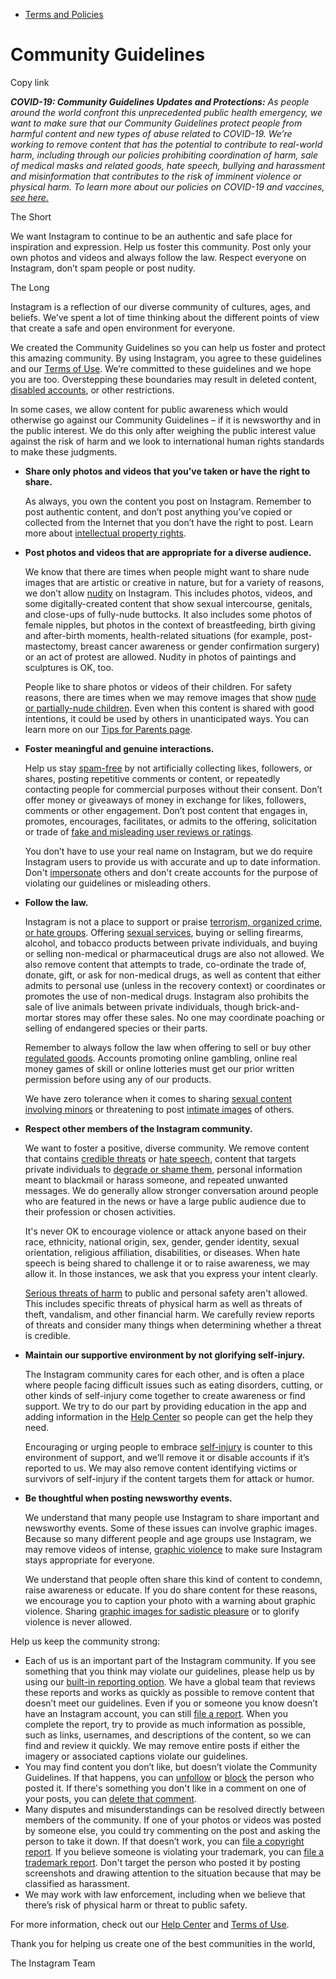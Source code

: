 *   [Terms and Policies](https://help.instagram.com/1417489251945243/?helpref=breadcrumb)

Community Guidelines
====================

Copy link

_**COVID-19: Community Guidelines Updates and Protections:** As people around the world confront this unprecedented public health emergency, we want to make sure that our Community Guidelines protect people from harmful content and new types of abuse related to COVID-19. We’re working to remove content that has the potential to contribute to real-world harm, including through our policies prohibiting coordination of harm, sale of medical masks and related goods, hate speech, bullying and harassment and misinformation that contributes to the risk of imminent violence or physical harm. To learn more about our policies on COVID-19 and vaccines, [see here.](https://help.instagram.com/697825587576762?helpref=faq_content)_

The Short

We want Instagram to continue to be an authentic and safe place for inspiration and expression. Help us foster this community. Post only your own photos and videos and always follow the law. Respect everyone on Instagram, don’t spam people or post nudity.

The Long

Instagram is a reflection of our diverse community of cultures, ages, and beliefs. We’ve spent a lot of time thinking about the different points of view that create a safe and open environment for everyone.

We created the Community Guidelines so you can help us foster and protect this amazing community. By using Instagram, you agree to these guidelines and our [Terms of Use](https://www.instagram.com/legal/terms). We’re committed to these guidelines and we hope you are too. Overstepping these boundaries may result in deleted content, [disabled accounts](https://help.instagram.com/366993040048856?helpref=faq_content), or other restrictions.

In some cases, we allow content for public awareness which would otherwise go against our Community Guidelines – if it is newsworthy and in the public interest. We do this only after weighing the public interest value against the risk of harm and we look to international human rights standards to make these judgments.

*   **Share only photos and videos that you’ve taken or have the right to share.**
    
    As always, you own the content you post on Instagram. Remember to post authentic content, and don’t post anything you’ve copied or collected from the Internet that you don’t have the right to post. Learn more about [intellectual property rights](https://help.instagram.com/126382350847838?helpref=faq_content).
    
*   **Post photos and videos that are appropriate for a diverse audience.**
    
    We know that there are times when people might want to share nude images that are artistic or creative in nature, but for a variety of reasons, we don’t allow [nudity](https://l.instagram.com/?u=https%3A%2F%2Fwww.facebook.com%2Fcommunitystandards%2Fadult_nudity_sexual_activity&e=AT0b-ROPxqv-U9CrPuO0u9t0Tvna4FWQWXb2G9s1X2_GHBnIjq3IDQAHbKGYF-JXtpeC_dIw_T489EH_iWg9elFUz9Kb81nzF2R9zujzCTD81hGz_UdrfzShDPbfcCesoI-sV--P6O3AZOWFTom7QG8ec3dbKh3TX7bebg) on Instagram. This includes photos, videos, and some digitally-created content that show sexual intercourse, genitals, and close-ups of fully-nude buttocks. It also includes some photos of female nipples, but photos in the context of breastfeeding, birth giving and after-birth moments, health-related situations (for example, post-mastectomy, breast cancer awareness or gender confirmation surgery) or an act of protest are allowed. Nudity in photos of paintings and sculptures is OK, too.
    
    People like to share photos or videos of their children. For safety reasons, there are times when we may remove images that show [nude or partially-nude children](https://l.instagram.com/?u=https%3A%2F%2Fwww.facebook.com%2Fcommunitystandards%2Fchild_nudity_sexual_exploitation&e=AT0b-ROPxqv-U9CrPuO0u9t0Tvna4FWQWXb2G9s1X2_GHBnIjq3IDQAHbKGYF-JXtpeC_dIw_T489EH_iWg9elFUz9Kb81nzF2R9zujzCTD81hGz_UdrfzShDPbfcCesoI-sV--P6O3AZOWFTom7QG8ec3dbKh3TX7bebg). Even when this content is shared with good intentions, it could be used by others in unanticipated ways. You can learn more on our [Tips for Parents page](https://help.instagram.com/154475974694511/?helpref=faq_content).
    
*   **Foster meaningful and genuine interactions.**
    
    Help us stay [spam-free](https://l.instagram.com/?u=https%3A%2F%2Fwww.facebook.com%2Fcommunitystandards%2Fspam&e=AT0b-ROPxqv-U9CrPuO0u9t0Tvna4FWQWXb2G9s1X2_GHBnIjq3IDQAHbKGYF-JXtpeC_dIw_T489EH_iWg9elFUz9Kb81nzF2R9zujzCTD81hGz_UdrfzShDPbfcCesoI-sV--P6O3AZOWFTom7QG8ec3dbKh3TX7bebg) by not artificially collecting likes, followers, or shares, posting repetitive comments or content, or repeatedly contacting people for commercial purposes without their consent. Don’t offer money or giveaways of money in exchange for likes, followers, comments or other engagement. Don’t post content that engages in, promotes, encourages, facilitates, or admits to the offering, solicitation or trade of [fake and misleading user reviews or ratings](https://l.instagram.com/?u=https%3A%2F%2Fwww.facebook.com%2Fcommunitystandards%2Ffraud_deception&e=AT0b-ROPxqv-U9CrPuO0u9t0Tvna4FWQWXb2G9s1X2_GHBnIjq3IDQAHbKGYF-JXtpeC_dIw_T489EH_iWg9elFUz9Kb81nzF2R9zujzCTD81hGz_UdrfzShDPbfcCesoI-sV--P6O3AZOWFTom7QG8ec3dbKh3TX7bebg).
    
    You don’t have to use your real name on Instagram, but we do require Instagram users to provide us with accurate and up to date information. Don't [impersonate](https://l.instagram.com/?u=https%3A%2F%2Fwww.facebook.com%2Fcommunitystandards%2Fmisrepresentation&e=AT0b-ROPxqv-U9CrPuO0u9t0Tvna4FWQWXb2G9s1X2_GHBnIjq3IDQAHbKGYF-JXtpeC_dIw_T489EH_iWg9elFUz9Kb81nzF2R9zujzCTD81hGz_UdrfzShDPbfcCesoI-sV--P6O3AZOWFTom7QG8ec3dbKh3TX7bebg) others and don't create accounts for the purpose of violating our guidelines or misleading others.
    
*   **Follow the law.**
    
    Instagram is not a place to support or praise [terrorism, organized crime, or hate groups](https://l.instagram.com/?u=https%3A%2F%2Fwww.facebook.com%2Fcommunitystandards%2Fdangerous_individuals_organizations&e=AT0b-ROPxqv-U9CrPuO0u9t0Tvna4FWQWXb2G9s1X2_GHBnIjq3IDQAHbKGYF-JXtpeC_dIw_T489EH_iWg9elFUz9Kb81nzF2R9zujzCTD81hGz_UdrfzShDPbfcCesoI-sV--P6O3AZOWFTom7QG8ec3dbKh3TX7bebg). Offering [sexual services](https://l.instagram.com/?u=https%3A%2F%2Fwww.facebook.com%2Fcommunitystandards%2Fsexual_solicitation&e=AT0b-ROPxqv-U9CrPuO0u9t0Tvna4FWQWXb2G9s1X2_GHBnIjq3IDQAHbKGYF-JXtpeC_dIw_T489EH_iWg9elFUz9Kb81nzF2R9zujzCTD81hGz_UdrfzShDPbfcCesoI-sV--P6O3AZOWFTom7QG8ec3dbKh3TX7bebg), buying or selling firearms, alcohol, and tobacco products between private individuals, and buying or selling non-medical or pharmaceutical drugs are also not allowed. We also remove content that attempts to trade, co-ordinate the trade of, donate, gift, or ask for non-medical drugs, as well as content that either admits to personal use (unless in the recovery context) or coordinates or promotes the use of non-medical drugs. Instagram also prohibits the sale of live animals between private individuals, though brick-and-mortar stores may offer these sales. No one may coordinate poaching or selling of endangered species or their parts.
    
    Remember to always follow the law when offering to sell or buy other [regulated goods](https://l.instagram.com/?u=https%3A%2F%2Fwww.facebook.com%2Fcommunitystandards%2Fregulated_goods&e=AT0b-ROPxqv-U9CrPuO0u9t0Tvna4FWQWXb2G9s1X2_GHBnIjq3IDQAHbKGYF-JXtpeC_dIw_T489EH_iWg9elFUz9Kb81nzF2R9zujzCTD81hGz_UdrfzShDPbfcCesoI-sV--P6O3AZOWFTom7QG8ec3dbKh3TX7bebg). Accounts promoting online gambling, online real money games of skill or online lotteries must get our prior written permission before using any of our products.
    
    We have zero tolerance when it comes to sharing [sexual content involving minors](https://l.instagram.com/?u=https%3A%2F%2Fwww.facebook.com%2Fcommunitystandards%2Fchild_nudity_sexual_exploitation&e=AT0b-ROPxqv-U9CrPuO0u9t0Tvna4FWQWXb2G9s1X2_GHBnIjq3IDQAHbKGYF-JXtpeC_dIw_T489EH_iWg9elFUz9Kb81nzF2R9zujzCTD81hGz_UdrfzShDPbfcCesoI-sV--P6O3AZOWFTom7QG8ec3dbKh3TX7bebg) or threatening to post [intimate images](https://l.instagram.com/?u=https%3A%2F%2Fwww.facebook.com%2Fcommunitystandards%2Fsexual_exploitation_adults&e=AT0b-ROPxqv-U9CrPuO0u9t0Tvna4FWQWXb2G9s1X2_GHBnIjq3IDQAHbKGYF-JXtpeC_dIw_T489EH_iWg9elFUz9Kb81nzF2R9zujzCTD81hGz_UdrfzShDPbfcCesoI-sV--P6O3AZOWFTom7QG8ec3dbKh3TX7bebg) of others.
    
*   **Respect other members of the Instagram community.**
    
    We want to foster a positive, diverse community. We remove content that contains [credible threats](https://l.instagram.com/?u=https%3A%2F%2Fwww.facebook.com%2Fcommunitystandards%2Fcredible_violence&e=AT0b-ROPxqv-U9CrPuO0u9t0Tvna4FWQWXb2G9s1X2_GHBnIjq3IDQAHbKGYF-JXtpeC_dIw_T489EH_iWg9elFUz9Kb81nzF2R9zujzCTD81hGz_UdrfzShDPbfcCesoI-sV--P6O3AZOWFTom7QG8ec3dbKh3TX7bebg) or [hate speech](https://l.instagram.com/?u=https%3A%2F%2Fwww.facebook.com%2Fcommunitystandards%2Fhate_speech&e=AT0b-ROPxqv-U9CrPuO0u9t0Tvna4FWQWXb2G9s1X2_GHBnIjq3IDQAHbKGYF-JXtpeC_dIw_T489EH_iWg9elFUz9Kb81nzF2R9zujzCTD81hGz_UdrfzShDPbfcCesoI-sV--P6O3AZOWFTom7QG8ec3dbKh3TX7bebg), content that targets private individuals to [degrade or shame them](https://l.instagram.com/?u=https%3A%2F%2Fwww.facebook.com%2Fcommunitystandards%2Fbullying&e=AT0b-ROPxqv-U9CrPuO0u9t0Tvna4FWQWXb2G9s1X2_GHBnIjq3IDQAHbKGYF-JXtpeC_dIw_T489EH_iWg9elFUz9Kb81nzF2R9zujzCTD81hGz_UdrfzShDPbfcCesoI-sV--P6O3AZOWFTom7QG8ec3dbKh3TX7bebg), personal information meant to blackmail or harass someone, and repeated unwanted messages. We do generally allow stronger conversation around people who are featured in the news or have a large public audience due to their profession or chosen activities.
    
    It's never OK to encourage violence or attack anyone based on their race, ethnicity, national origin, sex, gender, gender identity, sexual orientation, religious affiliation, disabilities, or diseases. When hate speech is being shared to challenge it or to raise awareness, we may allow it. In those instances, we ask that you express your intent clearly.
    
    [Serious threats of harm](https://l.instagram.com/?u=https%3A%2F%2Fwww.facebook.com%2Fcommunitystandards%2Fcredible_violence&e=AT0b-ROPxqv-U9CrPuO0u9t0Tvna4FWQWXb2G9s1X2_GHBnIjq3IDQAHbKGYF-JXtpeC_dIw_T489EH_iWg9elFUz9Kb81nzF2R9zujzCTD81hGz_UdrfzShDPbfcCesoI-sV--P6O3AZOWFTom7QG8ec3dbKh3TX7bebg) to public and personal safety aren't allowed. This includes specific threats of physical harm as well as threats of theft, vandalism, and other financial harm. We carefully review reports of threats and consider many things when determining whether a threat is credible.
    
*   **Maintain our supportive environment by not glorifying self-injury.**
    
    The Instagram community cares for each other, and is often a place where people facing difficult issues such as eating disorders, cutting, or other kinds of self-injury come together to create awareness or find support. We try to do our part by providing education in the app and adding information in the [Help Center](https://help.instagram.com/) so people can get the help they need.
    
    Encouraging or urging people to embrace [self-injury](https://l.instagram.com/?u=https%3A%2F%2Fwww.facebook.com%2Fcommunitystandards%2Fsuicide_self_injury_violence&e=AT0b-ROPxqv-U9CrPuO0u9t0Tvna4FWQWXb2G9s1X2_GHBnIjq3IDQAHbKGYF-JXtpeC_dIw_T489EH_iWg9elFUz9Kb81nzF2R9zujzCTD81hGz_UdrfzShDPbfcCesoI-sV--P6O3AZOWFTom7QG8ec3dbKh3TX7bebg) is counter to this environment of support, and we’ll remove it or disable accounts if it’s reported to us. We may also remove content identifying victims or survivors of self-injury if the content targets them for attack or humor.
    
*   **Be thoughtful when posting newsworthy events.**
    
    We understand that many people use Instagram to share important and newsworthy events. Some of these issues can involve graphic images. Because so many different people and age groups use Instagram, we may remove videos of intense, [graphic violence](https://l.instagram.com/?u=https%3A%2F%2Fwww.facebook.com%2Fcommunitystandards%2Fgraphic_violence&e=AT0b-ROPxqv-U9CrPuO0u9t0Tvna4FWQWXb2G9s1X2_GHBnIjq3IDQAHbKGYF-JXtpeC_dIw_T489EH_iWg9elFUz9Kb81nzF2R9zujzCTD81hGz_UdrfzShDPbfcCesoI-sV--P6O3AZOWFTom7QG8ec3dbKh3TX7bebg) to make sure Instagram stays appropriate for everyone.
    
    We understand that people often share this kind of content to condemn, raise awareness or educate. If you do share content for these reasons, we encourage you to caption your photo with a warning about graphic violence. Sharing [graphic images for sadistic pleasure](https://l.instagram.com/?u=https%3A%2F%2Fwww.facebook.com%2Fcommunitystandards%2Fcruel_insensitive&e=AT0b-ROPxqv-U9CrPuO0u9t0Tvna4FWQWXb2G9s1X2_GHBnIjq3IDQAHbKGYF-JXtpeC_dIw_T489EH_iWg9elFUz9Kb81nzF2R9zujzCTD81hGz_UdrfzShDPbfcCesoI-sV--P6O3AZOWFTom7QG8ec3dbKh3TX7bebg) or to glorify violence is never allowed.
    

Help us keep the community strong:

*   Each of us is an important part of the Instagram community. If you see something that you think may violate our guidelines, please help us by using our [built-in reporting option](https://help.instagram.com/165828726894770?helpref=faq_content). We have a global team that reviews these reports and works as quickly as possible to remove content that doesn’t meet our guidelines. Even if you or someone you know doesn’t have an Instagram account, you can still [file a report](https://help.instagram.com/contact/383679321740945). When you complete the report, try to provide as much information as possible, such as links, usernames, and descriptions of the content, so we can find and review it quickly. We may remove entire posts if either the imagery or associated captions violate our guidelines.
*   You may find content you don’t like, but doesn’t violate the Community Guidelines. If that happens, you can [unfollow](https://help.instagram.com/286340048138725?helpref=faq_content) or [block](https://help.instagram.com/426700567389543/?helpref=faq_content) the person who posted it. If there's something you don't like in a comment on one of your posts, you can [delete that comment](https://help.instagram.com/289098941190483?helpref=faq_content).
*   Many disputes and misunderstandings can be resolved directly between members of the community. If one of your photos or videos was posted by someone else, you could try commenting on the post and asking the person to take it down. If that doesn’t work, you can [file a copyright report](https://help.instagram.com/126382350847838?helpref=faq_content). If you believe someone is violating your trademark, you can [file a trademark report](https://help.instagram.com/222826637847963?helpref=faq_content). Don't target the person who posted it by posting screenshots and drawing attention to the situation because that may be classified as harassment.
*   We may work with law enforcement, including when we believe that there’s risk of physical harm or threat to public safety.

For more information, check out our [Help Center](https://help.instagram.com/) and [Terms of Use](https://l.instagram.com/?u=http%3A%2F%2Finstagram.com%2Flegal%2Fterms%2F%23&e=AT0b-ROPxqv-U9CrPuO0u9t0Tvna4FWQWXb2G9s1X2_GHBnIjq3IDQAHbKGYF-JXtpeC_dIw_T489EH_iWg9elFUz9Kb81nzF2R9zujzCTD81hGz_UdrfzShDPbfcCesoI-sV--P6O3AZOWFTom7QG8ec3dbKh3TX7bebg).

Thank you for helping us create one of the best communities in the world,

The Instagram Team